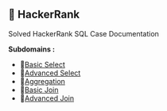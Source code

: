 ## 📂 **HackerRank**
Solved HackerRank SQL Case Documentation

**Subdomains :**
- 📌[Basic Select](https://github.com/ARKnajmi/HackerRank-Archive-/tree/main/Basic%20Select)
- 📌[Advanced Select](https://github.com/ARKnajmi/HackerRank-Archive-/blob/main/Advanced%20Select/README.md)
- 📌[Aggregation](https://github.com/ARKnajmi/HackerRank-Archive-/tree/main/Aggregation)
- 📌[Basic Join](https://github.com/ARKnajmi/HackerRank-Archive-/tree/main/Basic%20Join)
- 📌[Advanced Join](https://github.com/ARKnajmi/HackerRank-Archive-/tree/main/Advanced%20Join)

